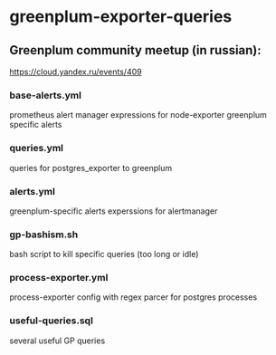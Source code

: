# greenplum-exporter-queries

## Greenplum community meetup (in russian):
https://cloud.yandex.ru/events/409

### base-alerts.yml
prometheus alert manager expressions for node-exporter greenplum specific alerts

### queries.yml
queries for postgres_exporter to greenplum

### alerts.yml
greenplum-specific alerts experssions for alertmanager

### gp-bashism.sh
bash script to kill specific queries (too long or idle)

### process-exporter.yml
process-exporter config with regex parcer for postgres processes

### useful-queries.sql
several useful GP queries


